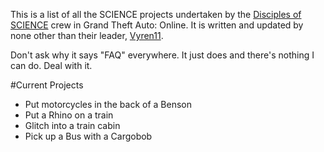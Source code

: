 <script>
$('span').text();
</script>

This is a list of all the SCIENCE projects undertaken by the [Disciples of SCIENCE](https://socialclub.rockstargames.com/crew/disciples_of_science) crew in Grand Theft Auto: Online. It is written and updated by none other than their leader, [Vyren11](https://socialclub.rockstargames.com/member/vyren11). 

Don't ask why it says "FAQ" everywhere. It just does and there's nothing I can do. Deal with it. 

#Current Projects
* Put motorcycles in the back of a Benson
* Put a Rhino on a train
* Glitch into a train cabin
* Pick up a Bus with a Cargobob